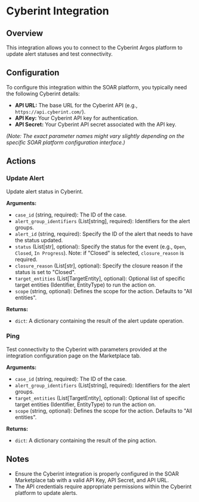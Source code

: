 # Cyberint Integration

## Overview

This integration allows you to connect to the Cyberint Argos platform to update alert statuses and test connectivity.

## Configuration

To configure this integration within the SOAR platform, you typically need the following Cyberint details:

*   **API URL:** The base URL for the Cyberint API (e.g., `https://api.cyberint.com/`).
*   **API Key:** Your Cyberint API key for authentication.
*   **API Secret:** Your Cyberint API secret associated with the API key.

*(Note: The exact parameter names might vary slightly depending on the specific SOAR platform configuration interface.)*

## Actions

### Update Alert

Update alert status in Cyberint.

**Arguments:**

*   `case_id` (string, required): The ID of the case.
*   `alert_group_identifiers` (List[string], required): Identifiers for the alert groups.
*   `alert_id` (string, required): Specify the ID of the alert that needs to have the status updated.
*   `status` (List[str], optional): Specify the status for the event (e.g., `Open`, `Closed`, `In Progress`). Note: if "Closed" is selected, `closure_reason` is required.
*   `closure_reason` (List[str], optional): Specify the closure reason if the status is set to "Closed".
*   `target_entities` (List[TargetEntity], optional): Optional list of specific target entities (Identifier, EntityType) to run the action on.
*   `scope` (string, optional): Defines the scope for the action. Defaults to "All entities".

**Returns:**

*   `dict`: A dictionary containing the result of the alert update operation.

### Ping

Test connectivity to the Cyberint with parameters provided at the integration configuration page on the Marketplace tab.

**Arguments:**

*   `case_id` (string, required): The ID of the case.
*   `alert_group_identifiers` (List[string], required): Identifiers for the alert groups.
*   `target_entities` (List[TargetEntity], optional): Optional list of specific target entities (Identifier, EntityType) to run the action on.
*   `scope` (string, optional): Defines the scope for the action. Defaults to "All entities".

**Returns:**

*   `dict`: A dictionary containing the result of the ping action.

## Notes

*   Ensure the Cyberint integration is properly configured in the SOAR Marketplace tab with a valid API Key, API Secret, and API URL.
*   The API credentials require appropriate permissions within the Cyberint platform to update alerts.
